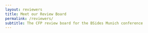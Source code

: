 ```yaml
---
layout: reviewers
title: Meet our Review Board
permalink: /reviewers/
subtitle: The CFP review board for the BSides Munich conference
---
```

